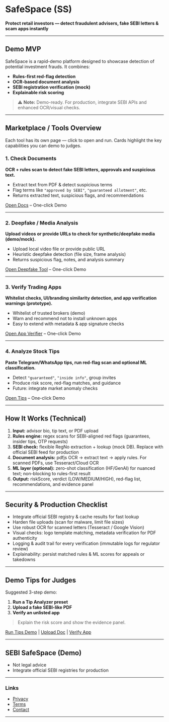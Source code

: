 # SafeSpace (SS)

**Protect retail investors — detect fraudulent advisers, fake SEBI letters & scam apps instantly**

---

## Demo MVP

SafeSpace is a rapid-demo platform designed to showcase detection of potential investment frauds. It combines:

- **Rules-first red-flag detection**
- **OCR-based document analysis**
- **SEBI registration verification (mock)**
- **Explainable risk scoring**

> ⚠️ **Note:** Demo-ready. For production, integrate SEBI APIs and enhanced OCR/visual checks.

---

## Marketplace / Tools Overview

Each tool has its own page — click to open and run. Cards highlight the key capabilities you can demo to judges.

### 1. Check Documents
**OCR + rules scan to detect fake SEBI letters, approvals and suspicious text.**

- Extract text from PDF & detect suspicious terms
- Flag terms like `"approved by SEBI"`, `"guaranteed allotment"`, etc.
- Returns extracted text, suspicious flags, and recommendations

[Open Docs](#) – One-click Demo

---

### 2. Deepfake / Media Analysis
**Upload videos or provide URLs to check for synthetic/deepfake media (demo/mock).**

- Upload local video file or provide public URL
- Heuristic deepfake detection (file size, frame analysis)
- Returns suspicious flag, notes, and analysis summary

[Open Deepfake Tool](#) – One-click Demo

---

### 3. Verify Trading Apps
**Whitelist checks, UI/branding similarity detection, and app verification warnings (prototype).**

- Whitelist of trusted brokers (demo)
- Warn and recommend not to install unknown apps
- Easy to extend with metadata & app signature checks

[Open App Verifier](#) – One-click Demo

---

### 4. Analyze Stock Tips
**Paste Telegram/WhatsApp tips, run red-flag scan and optional ML classification.**

- Detect `"guaranteed"`, `"inside info"`, group invites
- Produce risk score, red-flag matches, and guidance
- Future: integrate market anomaly checks

[Open Tips](#) – One-click Demo

---

## How It Works (Technical)

1. **Input:** advisor bio, tip text, or PDF upload  
2. **Rules engine:** regex scans for SEBI-aligned red flags (guarantees, insider tips, OTP requests)  
3. **SEBI check:** flexible RegNo extraction + lookup (mock DB). Replace with official SEBI feed for production  
4. **Document analysis:** pdfjs OCR → extract text → apply rules. For scanned PDFs, use Tesseract/Cloud OCR  
5. **ML layer (optional):** zero-shot classification (HF/GenAI) for nuanced text; non-blocking to rules-first result  
6. **Output:** riskScore, verdict (LOW/MEDIUM/HIGH), red-flag list, recommendations, and evidence panel  

---

## Security & Production Checklist

- Integrate official SEBI registry & cache results for fast lookup  
- Harden file uploads (scan for malware, limit file sizes)  
- Use robust OCR for scanned letters (Tesseract / Google Vision)  
- Visual checks: logo template matching, metadata verification for PDF authenticity  
- Logging & audit trail for every verification (immutable logs for regulator review)  
- Explainability: persist matched rules & ML scores for appeals or takedowns  

---

## Demo Tips for Judges

Suggested 3-step demo:

1. **Run a Tip Analyzer preset**  
2. **Upload a fake SEBI-like PDF**  
3. **Verify an unlisted app**  

> Explain the risk score and show the evidence panel.

[Run Tips Demo](#) | [Upload Doc](#) | [Verify App](#)

---

## SEBI SafeSpace (Demo)

- Not legal advice  
- Integrate official SEBI registries for production

---

### Links

- [Privacy](#)  
- [Terms](#)  
- [Contact](#)

---
